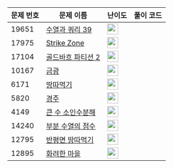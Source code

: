 | 문제 번호 | 문제 이름 | 난이도 | 풀이 코드 |
| --- | --- | --- | --- |
| 19651 | [수열과 쿼리 39](https://www.acmicpc.net/problem/19651) | <img height="25px" width="25px=" src="https://static.solved.ac/tier_small/21.svg"/> |  |
| 17975 | [Strike Zone](https://www.acmicpc.net/problem/17975) | <img height="25px" width="25px=" src="https://static.solved.ac/tier_small/21.svg"/> |  |
| 17104 | [골드바흐 파티션 2](https://www.acmicpc.net/problem/17104) | <img height="25px" width="25px=" src="https://static.solved.ac/tier_small/21.svg"/> |  |
| 10167 | [금광](https://www.acmicpc.net/problem/10167) | <img height="25px" width="25px=" src="https://static.solved.ac/tier_small/21.svg"/> |  |
| 6171 | [땅따먹기](https://www.acmicpc.net/problem/6171) | <img height="25px" width="25px=" src="https://static.solved.ac/tier_small/21.svg"/> |  |
| 5820 | [경주](https://www.acmicpc.net/problem/5820) | <img height="25px" width="25px=" src="https://static.solved.ac/tier_small/21.svg"/> |  |
| 4149 | [큰 수 소인수분해](https://www.acmicpc.net/problem/4149) | <img height="25px" width="25px=" src="https://static.solved.ac/tier_small/21.svg"/> |  |
| 14240 | [부분 수열의 점수](https://www.acmicpc.net/problem/14240) | <img height="25px" width="25px=" src="https://static.solved.ac/tier_small/21.svg"/> |  |
| 12795 | [반평면 땅따먹기](https://www.acmicpc.net/problem/12795) | <img height="25px" width="25px=" src="https://static.solved.ac/tier_small/20.svg"/> |  |
| 12895 | [화려한 마을](https://www.acmicpc.net/problem/12895) | <img height="25px" width="25px=" src="https://static.solved.ac/tier_small/18.svg"/> |  |
